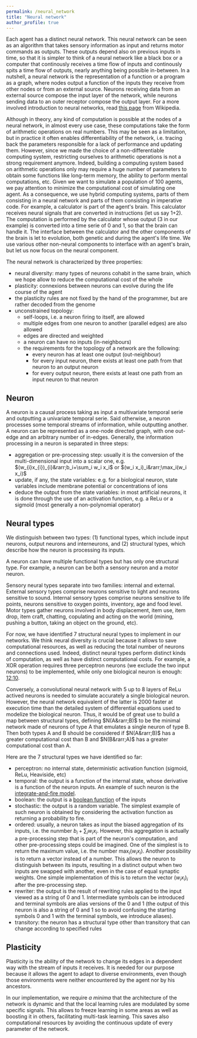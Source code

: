 ```yaml
---
permalink: /neural_network
title: "Neural network"
author_profile: true
---
```


Each agent has a distinct neural network.
This neural network can be seen as an algorithm that takes sensory information as input and returns motor commands as outputs.
These outputs depend also on previous inputs in time, so that it is simpler to think of a neural network like a black box or a computer that continously receives a time flow of inputs and continously spits a time flow of outputs, nearly anything being possible in-between.
In a nutshell, a neural network is the representation of a function or a program as a graph, where nodes output a function of the inputs they receive from other nodes or from an external source.
Neurons receiving data from an external source compose the input layer of the network, while neurons sending data to an outer receptor compose the output layer.
For a more involved introduction to neural networks, read [this page](https://en.wikipedia.org/wiki/Neural_network) from Wikipedia.
<!-- If you have already read the [Wikipedia](https://en.wikipedia.org/wiki/Neural_network) page about neural networks, or are familiar with the concept, and still asking yourself what a neural network is in a more abstract language, you might slip over to this [link](/esoteric_neural_network). -->

Although in theory, any kind of computation is possible at the nodes of a neural network, in almost every use case, these computations take the form of arithmetic operations on real numbers.
This may be seen as a limitation, but in practice it often enables differentiability of the network, i.e. tracing back the parameters responsible for a lack of performance and updating them.
However, since we made the choice of a non-differentiable computing system, restricting ourselves to arithmetic operations is not a strong requirement anymore.
Indeed, building a computing system based on arithmetic operations only may require a huge number of parameters to obtain some functions like long-term memory, the ability to perform mental computations, etc.
Given we want to simulate a population of 100 agents, we pay attention to minimize the computational cost of simulating one agent.
As a consequence, we use hybrid computing systems, parts of them consisting in a neural network and parts of them consisting in imperative code.
For example, a calculator is part of the agent's brain. This calculator receives neural signals that are converted in instructions (let us say 1+2).
The computation is performed by the calculator whose output (3 in our example) is converted into a time serie of 0 and 1, so that the brain can handle it.
The interface between the calculator and the other components of the brain is let to evolution, both genetic and during the agent's life time.
We use various other non-neural components to interface with an agent's brain, but let us now focus on the neural component.

The neural network is characterized by three properties:
* neural diversity: many types of neurons cohabit in the same brain, which we hope allow to reduce the computational cost of the whole
* plasticity: connexions between neurons can evolve during the life course of the agent
* the plasticity rules are not fixed by the hand of the programmer, but are rather decoded from the genome
* unconstrained topology:
    * self-loops, i.e. a neuron firing to itself, are allowed
    * multiple edges from one neuron to another (parallel edges) are also allowed
    * edges are directed and weighted
    * a neuron can have no inputs (in-neighbours)
    * the requirements for the topology of a network are the following:
        * every neuron has at least one output (out-neighbour)
        * for every input neuron, there exists at least one path from that neuron to an output neuron
        * for every output neuron, there exists at least one path from an input neuron to that neuron

## Neuron
A neuron is a causal process taking as input a multivariate temporal serie and outputting a univariate temporal serie.
Said otherwise, a neuron processes some temporal streams of information, while outputting another.
A neuron can be represented as a one-node directed graph, with one out-edge and an arbitrary number of in-edges.
Generally, the information processing in a neuron is separated in three steps:
* aggregation or pre-processing step: usually it is the conversion of the multi-dimensional input into a scalar one, e.g. $(w_{i}x_{i})_{i}&rarr;b_i+\sum_i w_i x_i$ or $(w_i x_i)_i&rarr;\max_i(w_i x_i)$
* update, if any, the state variables: e.g. for a biological neuron, state variables include membrane potential or concentrations of ions
* deduce the output from the state variables: in most artificial neurons, it is done through the use of an activation function, e.g. a ReLu or a sigmoïd (most generally a non-polynomial operator)

## Neural types
We distinguish between two types:
(1) functional types, which include input neurons, output neurons and interneurons, and (2) structural types, which describe how the neuron is processing its inputs.

A neuron can have multiple functional types but has only one structural type.
For example, a neuron can be both a sensory neuron and a motor neuron.

Sensory neural types separate into two families: internal and external.
External sensory types comprise neurons sensitive to light and neurons sensitive to sound.
Internal sensory types comprise neurons sensitive to life points, neurons sensitive to oxygen points, inventory, age and food level.
Motor types gather neurons involved in body displacement, item use, item drop, item craft, chatting, copulating and acting on the world (mining, pushing a button, taking an object on the ground, etc).

For now, we have identified 7 structural neural types to implement in our networks.
We think neural diversity is crucial because it allows to save computational resources, as well as reducing the total number of neurons and connections used.
Indeed, distinct neural types perform distinct kinds of computation, as well as have distinct computational costs.
For example, a XOR operation requires three perceptron neurons (we exclude the two input neurons) to be implemented, while only one biological neuron is enough: [12:10](https://www.youtube.com/watch?v=hmtQPrH-gC4&t=1s&ab_channel=ArtemKirsanov).

Conversely, a convolutional neural network with 5 up to 8 layers of ReLu actived neurons is needed to simulate accurately a single biological neuron.
However, the neural network equivalent of the latter is 2000 faster at execution time than the detailed system of differential equations used to modelize the biological neuron.
Thus, it would be of great use to build a map between structural types, defining $N(A&rarr;B)$ to be the minimal network made of neurons of type A that emulates a single neuron of type B.
Then both types A and B should be considered if $N(A&rarr;B)$ has a greater computational cost than B and $N(B&rarr;A)$ has a greater computational cost than A.

Here are the 7 structural types we have identified so far:
* perceptron: no internal state, deterministic activation function (sigmoid, ReLu, Heaviside, etc)
* temporal: the output is a function of the internal state, whose derivative is a function of the neuron inputs. An example of such neuron is the [integrate-and-fire model](https://neuronaldynamics.epfl.ch/online/Ch6.S1.html).
* boolean: the output is a [boolean function](https://en.wikipedia.org/wiki/Boolean_function) of the inputs
* stochastic: the output is a random variable. The simplest example of such neuron is obtained by considering the activation function as returning a probability to fire.
* ordered: usually, a neuron takes as input the biased aggregation of its inputs, i.e. the nunmber $b_{i}+\sum_{i}w_{i}x_{i}$. However, this aggregation is actually a pre-processing step that is part of the neuron's computation, and other pre-processing steps could be imagined. One of the simplest is to return the maximum value, i.e. the number $\max_{i}(w_{i}x_{i})$. Another possibility is to return a vector instead of a number. This allows the neuron to distinguish between its inputs, resulting in a distinct output when two inputs are swapped with another, even in the case of equal synaptic weights. One simple implementation of this is to return the vector $(w_{i}x_{i})_{i}$ after the pre-processing step.
* rewriter: the output is the result of rewriting rules applied to the input viewed as a string of 0 and 1. Intermediate symbols can be introduced and terminal symbols are alias versions of the 0 and 1 (the output of this neuron is also a string of 0 and 1 so to avoid confusing the starting symbols 0 and 1 with the terminal symbols, we introduce aliases).
* transitory: the neuron has a structural type other than transitory that can change according to specified rules

## Plasticity
Plasticity is the ability of the network to change its edges in a dependent way with the stream of inputs it receives.
It is needed for our purpose because it allows the agent to adapt to diverse environments, even though those environments were neither encountered by the agent nor by his ancestors.

In our implementation, we require _a minima_ that the architecture of the network is dynamic and that the local learning rules are modulated by some specific signals.
This allows to freeze learning in some areas as well as boosting it in others, facilitating multi-task learning.
This saves also computational resources by avoiding the continuous update of every parameter of the network.
